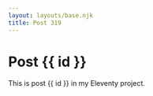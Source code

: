 ```yaml
---
layout: layouts/base.njk
title: Post 319
---
```


# Post {{ id }}

This is post {{ id }} in my Eleventy project.
